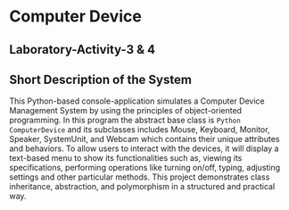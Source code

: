 # Computer Device
## Laboratory-Activity-3 & 4












## Short Description of the System
This  Python-based console-application simulates a Computer Device Management System by using the principles   of object-oriented programming. In this program the abstract base class is  ```Python ComputerDevice``` and its subclasses includes Mouse, Keyboard, Monitor, Speaker, SystemUnit, and Webcam which contains their unique attributes and behaviors. To allow users to interact with the devices, it will display a text-based menu to show its functionalities such as, viewing its specifications, performing operations like turning on/off, typing, adjusting settings and other particular methods. This project demonstrates class inheritance, abstraction, and polymorphism in a structured and practical way.
